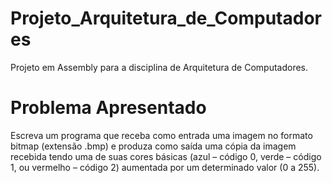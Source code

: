 # Projeto_Arquitetura_de_Computadores
Projeto em Assembly para a disciplina de Arquitetura de Computadores.
# Problema Apresentado
Escreva um programa que receba como entrada uma imagem no formato bitmap (extensão .bmp)
e produza como saída uma cópia da imagem recebida tendo uma de suas cores básicas (azul – código 0,
verde – código 1, ou vermelho – código 2) aumentada por um determinado valor (0 a 255).
